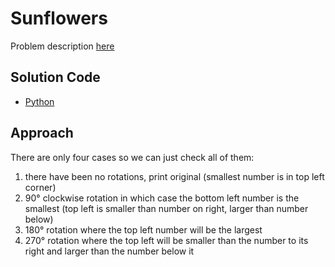 # Sunflowers
Problem description [here](https://cemc.uwaterloo.ca/contests/computing/2018/stage%201/seniorEF.pdf)

## Solution Code
* [Python](./main.py)

## Approach
There are only four cases so we can just check all of them:
1. there have been no rotations, print original (smallest number is in top left corner)
2. 90° clockwise rotation in which case the bottom left number is the smallest (top left is smaller than number on right, larger than number below)
3. 180° rotation where the top left number will be the largest
4. 270° rotation where the top left will be smaller than the number to its right and larger than the number below it